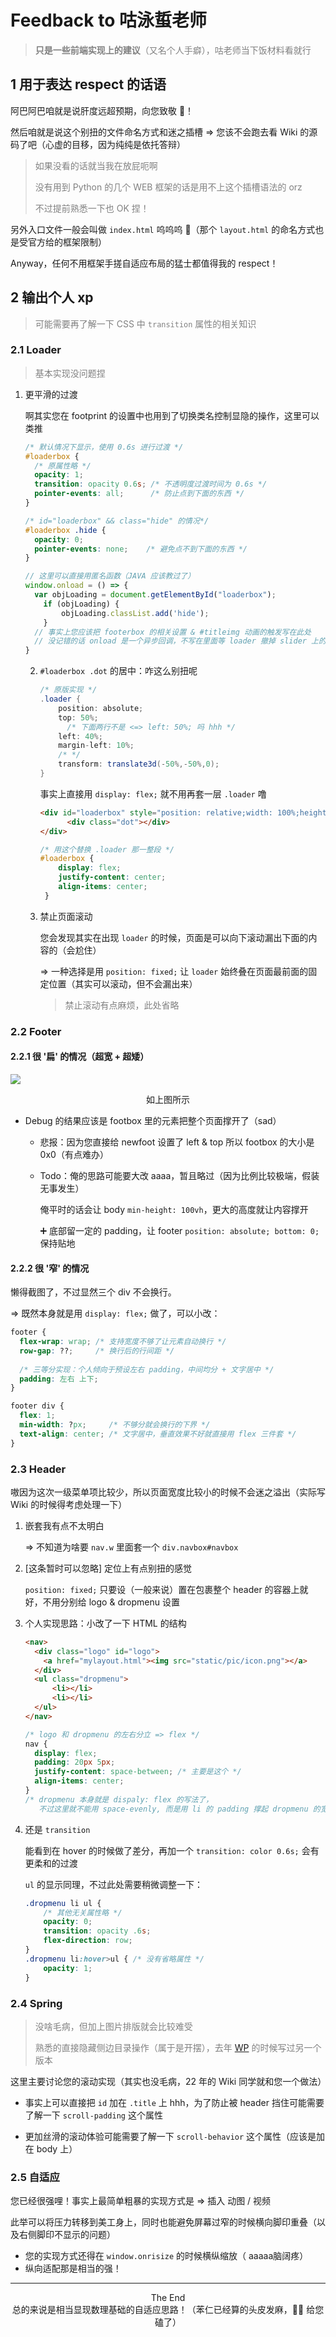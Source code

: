 # Feedback to 咕泳蜇老师

> <span style="color:gray;">**只是一些前端实现上的建议**（又名个人手癖），咕老师当下饭材料看就行</span>

## 1 用于表达 respect 的话语

阿巴阿巴咱就是说肝度远超预期，向您致敬 🫡！

然后咱就是说这个别扭的文件命名方式和迷之插槽 => 您该不会跑去看 Wiki 的源码了吧（心虚的目移，因为纯纯是依托答辩）

> <span style="color:gray;">如果没看的话就当我在放屁呃啊</span>
>
> <span style="color:gray;">没有用到 Python 的几个 WEB 框架的话是用不上这个插槽语法的 orz</span>
>
> <span style="color:gray;">不过提前熟悉一下也 OK 捏！</span>

另外入口文件一般会叫做 `index.html` 呜呜呜 🥹（那个 `layout.html` 的命名方式也是受官方给的框架限制）

Anyway，任何不用框架手搓自适应布局的猛士都值得我的 respect！

## 2 输出个人 xp

> <span style="color:gray;">可能需要再了解一下 CSS 中 <code>transition</code> 属性的相关知识 </span>

### 2.1 Loader

> <span style="color:gray;">基本实现没问题捏</span>

1. 更平滑的过渡

   啊其实您在 footprint 的设置中也用到了切换类名控制显隐的操作，这里可以类推

   ```CSS
   /* 默认情况下显示，使用 0.6s 进行过渡 */
   #loaderbox {
     /* 原属性略 */
     opacity: 1;
     transition: opacity 0.6s; /* 不透明度过渡时间为 0.6s */
     pointer-events: all;      /* 防止点到下面的东西 */
   }
   
   /* id="loaderbox" && class="hide" 的情况*/
   #loaderbox .hide {
     opacity: 0;
     pointer-events: none;    /* 避免点不到下面的东西 */
   }
   
   ```

   ```js
   // 这里可以直接用匿名函数（JAVA 应该教过了）
   window.onload = () => {
     var objLoading = document.getElementById("loaderbox");   
       if (objLoading) {   
           objLoading.classList.add('hide');
       }
     // 事实上您应该把 footerbox 的相关设置 & #titleimg 动画的触发写在此处
     // 没记错的话 onload 是一个异步回调，不写在里面等 loader 撤掉 slider 上的动画都播完了
   }
   ```

   2. `#loaderbox .dot` 的居中：咋这么别扭呢

      ```cs
      /* 原版实现 */
      .loader {
          position: absolute;
          top: 50%;
        	/* 下面两行不是 <=> left: 50%; 吗 hhh */
          left: 40%;
          margin-left: 10%;
          /* */
          transform: translate3d(-50%,-50%,0);
      }
      ```

      事实上直接用 `display: flex;` 就不用再套一层 `.loader` 噜

      ```html
      <div id="loaderbox" style="position: relative;width: 100%;height: 90vh;">
            <div class="dot"></div>
      </div>
      ```

      ```css
      /* 用这个替换 .loader 那一整段 */ 
      #loaderbox {
          display: flex;
          justify-content: center;
          align-items: center;
       }
      ```

   3. 禁止页面滚动

      您会发现其实在出现 `loader` 的时候，页面是可以向下滚动漏出下面的内容的（会尬住）

      => 一种选择是用 `position: fixed;` 让 `loader` 始终叠在页面最前面的固定位置（其实可以滚动，但不会漏出来）

      > <span style="color:gray;">禁止滚动有点麻烦，此处省略</span>

### 2.2 Footer

#### 2.2.1 很 '扁' 的情况（超宽 + 超矮）

![](./img/g-2-2-1.png)

<center>如上图所示</center>

- Debug 的结果应该是 footbox 里的元素把整个页面撑开了（sad）

  - 悲报：因为您直接给 newfoot 设置了 left & top 所以 footbox 的大小是 0x0（有点难办）

  - Todo：俺的思路可能要大改 aaaa，暂且略过（因为比例比较极端，假装无事发生）

    俺平时的话会让 body `min-height: 100vh`，更大的高度就让内容撑开

    ➕ 底部留一定的 padding，让 footer `position: absolute; bottom: 0;` 保持贴地

#### 2.2.2 很 '窄' 的情况

懒得截图了，不过显然三个 div 不会换行。

=> 既然本身就是用 `display: flex;` 做了，可以小改：

````css
footer {
  flex-wrap: wrap; /* 支持宽度不够了让元素自动换行 */
  row-gap: ??;     /* 换行后的行间距 */
  
  /* 三等分实现：个人倾向于预设左右 padding，中间均分 + 文字居中 */
  padding: 左右 上下;
}

footer div {
  flex: 1;
  min-width: ?px;     /* 不够分就会换行的下界 */
  text-align: center; /* 文字居中，垂直效果不好就直接用 flex 三件套 */
}
````

### 2.3 Header

嗷因为这次一级菜单项比较少，所以页面宽度比较小的时候不会迷之溢出（实际写 Wiki 的时候得考虑处理一下）

1. 嵌套我有点不太明白

   => 不知道为啥要 `nav.w` 里面套一个 `div.navbox#navbox`

2. \[这条暂时可以忽略] 定位上有点别扭的感觉

   `position: fixed;` 只要设（一般来说）置在包裹整个 header 的容器上就好，不用分别给 logo & dropmenu 设置

3. 个人实现思路：小改了一下 HTML 的结构

   ```html
   <nav>
     <div class="logo" id="logo">
       <a href="mylayout.html"><img src="static/pic/icon.png"></a>
     </div>
     <ul class="dropmenu">
         <li></li>
         <li></li>
     </ul>   
   </nav>
   ```

   ```css
   /* logo 和 dropmenu 的左右分立 => flex */
   nav {
     display: flex;
     padding: 20px 5px;
     justify-content: space-between; /* 主要是这个 */
     align-items: center;
   }
   /* dropmenu 本身就是 dispaly: flex 的写法了，
      不过这里就不能用 space-evenly, 而是用 li 的 padding 撑起 dropmenu 的宽度 */
   ```

4. 还是 `transition`

   能看到在 hover 的时候做了差分，再加一个 `transition: color 0.6s;` 会有更柔和的过渡

   `ul` 的显示同理，不过此处需要稍微调整一下：

   ```css
   .dropmenu li ul {
       /* 其他无关属性略 */
       opacity: 0;
       transition: opacity .6s;
       flex-direction: row;
   }
   .dropmenu li:hover>ul { /* 没有省略属性 */
       opacity: 1;
   }
   ```

### 2.4 Spring

> <span style="color:gray;">没啥毛病，但加上图片排版就会比较难受</span>
>
> <span style="color:gray;">熟悉的直接隐藏侧边目录操作（属于是开摆），去年 [WP](https://triplepiers.github.io/iGEM23-WP/) 的时候写过另一个版本</span>

这里主要讨论您的滚动实现（其实也没毛病，22 年的 Wiki 同学就和您一个做法）

- 事实上可以直接把 `id` 加在 `.title` 上 hhh，为了防止被 header 挡住可能需要了解一下 `scroll-padding` 这个属性

- 更加丝滑的滚动体验可能需要了解一下 `scroll-behavior` 这个属性（应该是加在 body 上）

### 2.5 自适应

您已经很强哩！事实上最简单粗暴的实现方式是 => 插入 动图 / 视频

此举可以将压力转移到美工身上，同时也能避免屏幕过窄的时候横向脚印重叠（以及右侧脚印不显示的问题）

- 您的实现方式还得在 `window.onrisize` 的时候横纵缩放（ aaaaa脑阔疼）
- 纵向适配那是相当的强！

---

<center>The End</center>

<center>总的来说是相当显现数理基础的自适应思路！（苯仁已经算的头皮发麻，🧎🧎 给您磕了）</center>
